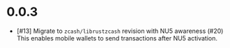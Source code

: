 # 0.0.3 
-  [#13] Migrate to `zcash/librustzcash` revision with NU5 awareness (#20)
This enables mobile wallets to send transactions after NU5 activation.